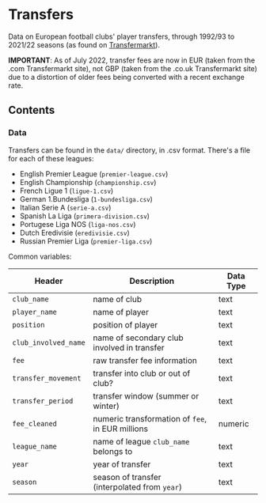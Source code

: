 # Transfers

Data on European football clubs' player transfers, through 1992/93 to 2021/22 seasons (as found on [Transfermarkt](https://www.transfermarkt.co.uk/)).

**IMPORTANT**: As of July 2022, transfer fees are now in EUR (taken from the .com Transfermarkt site), not GBP (taken from the .co.uk Transfermarkt site) due to a distortion of older fees being converted with a recent exchange rate.

## Contents

### Data

Transfers can be found in the `data/` directory, in .csv format. There's a file for each of these leagues:

- English Premier League (`premier-league.csv`)
- English Championship (`championship.csv`)
- French Ligue 1 (`ligue-1.csv`)
- German 1.Bundesliga (`1-bundesliga.csv`)
- Italian Serie A (`serie-a.csv`)
- Spanish La Liga (`primera-division.csv`)
- Portugese Liga NOS (`liga-nos.csv`)
- Dutch Eredivisie (`eredivisie.csv`)
- Russian Premier Liga (`premier-liga.csv`)

Common variables:

| Header               | Description                                      | Data Type |
| -------------------- | ------------------------------------------------ | --------- |
| `club_name`          | name of club                                     | text      |
| `player_name`        | name of player                                   | text      |
| `position`           | position of player                               | text      |
| `club_involved_name` | name of secondary club involved in transfer      | text      |
| `fee`                | raw transfer fee information                     | text      |
| `transfer_movement`  | transfer into club or out of club?               | text      |
| `transfer_period`    | transfer window (summer or winter)               | text      |
| `fee_cleaned`        | numeric transformation of `fee`, in EUR millions | numeric   |
| `league_name`        | name of league `club_name` belongs to            | text      |
| `year`               | year of transfer                                 | text      |
| `season`             | season of transfer (interpolated from `year`)    | text      |

